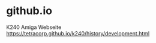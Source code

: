 # github.io
K240 Amiga Webseite <a href>https://tetracorp.github.io/k240/history/development.html</a>
